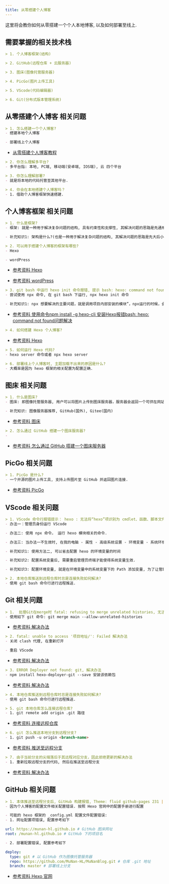 ```yaml
---
title: 从零搭建个人博客
---
```

这里将会教你如何从零搭建一个个人本地博客, 以及如何部署至线上.

## 需要掌握的相关技术栈
``` md
> 1. 个人博客框架(结构)

> 2. GitHub(远程仓库 + 云服务器)

> 3. 图床(图像托管服务器)

> 4. PicGo(图片上传工具)

> 5. VScode(代码编辑器)

> 6. Git(分布式版本管理系统)
```

## 从零搭建个人博客 相关问题
``` md
> 1. 怎么搭建一个个人博客?
- 搭建本地个人博客

- 部署线上个人博客
```
- [从零搭建个人博客教程](https://pdpeng.github.io/2022/01/19/setup-personal-blog/)

``` md
> 2. 你怎么理解多平台?
- 多平台指: 本地, PC端, 移动端(安卓端, IOS端), 云 四个平台
```

``` md
> 3. 你怎么理解部署?
- 就是将本地的代码托管至其他平台.
```

``` md
> 4. 你会在本地搭建个人博客吗？
- 1. 借助个人博客框架快速搭建.
```

## 个人博客框架 相关问题
``` md
> 1. 什么是框架?
- 框架: 就是一种用于解决复杂问题的结构, 具有约束性和支撑性, 其解决问题的思路是先通用后专用.

- 补充知识1: 架构是什么?(也是一种用于解决复杂问题的结构, 其解决问题的思路是先大后小.)
```

``` md 
> 2. 可以用于搭建个人博客的框架有哪些?
- Hexo

- wordPress
```
- [参考资料 Hexo](https://hexo.io/zh-cn/index.html)

- [参考资料 wordPress](https://cn.wordpress.org/)

``` md
> 3. git bash 中运行 hexo init 命令报错, 提示 bash: hexo: command not found, 但是你已经运行了 npm install -g hexo-cli, 该怎么解决?
- 尝试使用 npx 命令, 在 git bash 下运行, npx hexo init 命令

- 补充知识1: npx 想要解决的主要问题，就是调用项目内部安装的模块”，npx运行的时候，会到node_modules/.bin路径和环境变量$PATH里面，检查命令是否存在，所以系统命令也可以调用，即上面的命令安装不成功的时候加上npx的话也许就可以成功了.
```
- [参考资料 使用命令npm install -g hexo-cli 安装Hexo报错bash: hexo: command not found问题解决](https://juejin.cn/post/7080854995758743583)

``` md
> 4. 如何搭建 Hexo 个人博客?
```
- [参考资料 Hexo](https://hexo.io/zh-cn/docs/configuration)

``` md
> 5. 如何运行 Hexo 代码?
- hexo server 命令或者 npx hexo server
```

``` md
> 6. 部署线上个人博客时, 主题加载不出来的原因是什么? 
- 大概率是因为 hexo 框架的相关配置为配置正确.
```

## 图床 相关问题
``` md
> 1. 什么是图床?
- 图床: 即图像托管服务器, 用户可以将图片上传到图床服务器，服务器会返回一个可供在网站上使用的图片链接。这样，当网站需要展示图片时，直接通过这些链接加载，而不是直接从自己的服务器加载。这不仅可以节省网站服务器的存储空间，还可以通过图床服务的优化减少图片加载时间，提高网站速度和性能。

- 补充知识: 图像服务器推荐, GitHub(国外), Gitee(国内)
```
- [参考资料 图床](https://medium.com/@nanalidm28/%E5%9B%BE%E5%BA%8A%E6%98%AF%E4%BB%80%E4%B9%88-%E8%87%AA%E5%B7%B1%E5%BB%BA%E7%BD%91%E7%AB%99%E5%BA%94%E8%AF%A5%E6%80%8E%E4%B9%88%E9%80%89%E6%8B%A9%E5%9B%BE%E5%BA%8A-bc0995c61f3d)

``` md
> 2. 怎么通过 GitHub 搭建一个图床服务器?
- 
```
- [参考资料 怎么通过 GitHub 搭建一个图床服务器](https://hexo.io/zh-cn/docs/github-pages)

## PicGo 相关问题
``` md
> 1. PicGo 是什么?
- 一个开源的图片上传工具, 支持上传图片至 GitHub 并返回图片连接.
```
- [参考资料 PicGo](https://juejin.cn/post/6968645467898904612)

## VScode 相关问题
``` md
> 1. VScode 命令行报错提示： hexo : 无法将“hexo”项识别为 cmdlet、函数、脚本文件或可运行程序的名称。请检查名称的拼写，如果包括路径，请确保路径正确，然后再试一次。 该如何解决？
- 办法一：管理员身份运行 VScode

- 办法二: 使用 npx 命令， 运行 hexo 模块相关的命令.

- 办法三: 当办法一不生效时, 在我的电脑 - 属性 - 高级系统设置 - 环境变量 - 系统环境变量下 - 新增 HEXO_HOME 变量(变量值为 hexo 模块所在的文件路径) - 然后在 系统变量 Path 中新增 %HEXO_HOME% 变量 - 确认...

- 补充知识1: 使用方法二, 可以省去配置 hexo 的环境变量的时间

- 补充知识2: 配置系统变量后, 需要重启管理员终端才能使得系统变量生效.

- 补充知识3: 配置环境变量, 就是在环境变量中的系统变量下的 Path 添加变量, 为了让管理员终端的命令能找到的对应的模块.
```

``` md
> 2. 本地仓库推送到远程仓库时总是连接失败如何解决?
- 使用 git bash 命令行进行远程推送.
```

## Git 相关问题
``` md
> 1.  处理Git在merge时 fatal: refusing to merge unrelated histories, 无法合并不相关的历史记录的解决办法
- 使用如下 git 命令: git merge main --allow-unrelated-histories
```
- [参考资料 解决办法](https://juejin.cn/post/7061838754251538469)

``` md
> 2. fatal: unable to access '项目地址/': Failed 解决办法
- 关闭 clash 代理, 在重新打开

- 重启 VScode
```
- [参考资料 解决办法](https://blog.51cto.com/zhangzhixi/5758435)

``` md
> 3. ERROR Deployer not found: git, 解决办法
- npm install hexo-deployer-git --save 安装该依赖包
```
- [参考资料 解决办法](https://blog.csdn.net/qq_21808961/article/details/84476504)

``` md
> 4. 本地仓库推送到远程仓库时总是连接失败如何解决?
- 使用 git bash 命令行进行远程推送.
```

``` md
> 5. git 本地仓库怎么连接远程仓库?
- 1. git remote add origin .git 路径
```
- [参考资料 连接远程仓库](https://blog.csdn.net/qq_41234663/article/details/110645327)

``` md
> 6. git 怎么推送本地分支到远程分支?
- 1. git push -u origin <branch-name>
```
- [参考资料 推送至远程分支](https://www.freecodecamp.org/chinese/news/git-push-local-branch-to-remote-how-to-publish-a-new-branch-in-git/)

``` md
> 7. 由于当前分支的尖端落后于其远程对应分支，因此拒绝更新的解决办法
- 1. 重新拉取远程分支的代码, 然后在推送至远程分支
```
- [参考资料 解决办法](https://github.com/orgs/community/discussions/66050)

## GitHub 相关问题
``` md
> 1. 本体推送至远程分支后, GitHub 构建报错, Theme: fluid github-pages 231 | Error: The fluid theme could not be found. 解决办法
- 因为个人博客的配置文件相关配置错误. 按照 Hexo 官网中的配置手册进行配置

- 可能的 hexo 框架的 _config.yml 配置文件配置错误:
- 1. 网址配置项错误, 配置参考如下
```
``` yml
url: https://munan-hl.github.io # GitHub 图床网址
root: /munan-hl.github.io # GitHub 下的项目名
```

``` md
- 2. 部署配置错误, 配置参考如下
```
``` yml
deploy:
  type: git # 以 GitHub 作为图像托管服务器
  repo: https://github.com/MuNan-HL/MuNanBlog.git # 仓库 .git 地址
  branch: master # 部署线上分支
```
- [参考资料 Hexo 官网](https://hexo.io/zh-cn/docs/configuration)